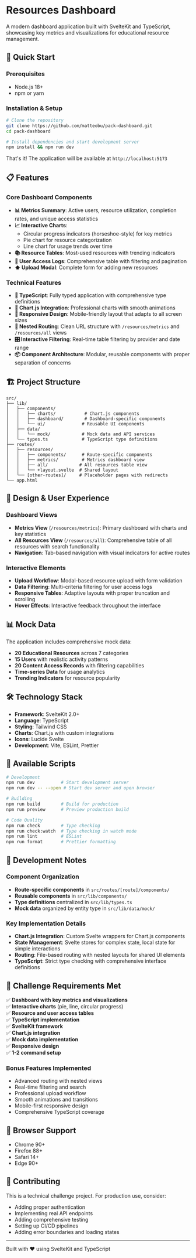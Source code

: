 # Resources Dashboard

A modern dashboard application built with SvelteKit and TypeScript, showcasing key metrics and visualizations for educational resource management.

## 🚀 Quick Start

### Prerequisites

- Node.js 18+
- npm or yarn

### Installation & Setup

```bash
# Clone the repository
git clone https://github.com/matteobu/pack-dashboard.git
cd pack-dashboard

# Install dependencies and start development server
npm install && npm run dev
```

That's it! The application will be available at `http://localhost:5173`

## 📋 Features

### Core Dashboard Components

- **📊 Metrics Summary**: Active users, resource utilization, completion rates, and unique access statistics
- **📈 Interactive Charts**:
  - Circular progress indicators (horseshoe-style) for key metrics
  - Pie chart for resource categorization
  - Line chart for usage trends over time
- **📚 Resource Tables**: Most-used resources with trending indicators
- **👥 User Access Logs**: Comprehensive table with filtering and pagination
- **⬆️ Upload Modal**: Complete form for adding new resources

### Technical Features

- **🎯 TypeScript**: Fully typed application with comprehensive type definitions
- **🎨 Chart.js Integration**: Professional charts with smooth animations
- **📱 Responsive Design**: Mobile-friendly layout that adapts to all screen sizes
- **🔗 Nested Routing**: Clean URL structure with `/resources/metrics` and `/resources/all` views
- **🎛️ Interactive Filtering**: Real-time table filtering by provider and date range
- **📦 Component Architecture**: Modular, reusable components with proper separation of concerns

## 🏗️ Project Structure

```
src/
├── lib/
│   ├── components/
│   │   ├── charts/           # Chart.js components
│   │   ├── dashboard/        # Dashboard-specific components
│   │   └── ui/              # Reusable UI components
│   ├── data/
│   │   └── mock/            # Mock data and API services
│   └── types.ts             # TypeScript type definitions
├── routes/
│   ├── resources/
│   │   ├── components/      # Route-specific components
│   │   ├── metrics/         # Metrics dashboard view
│   │   ├── all/            # All resources table view
│   │   └── +layout.svelte  # Shared layout
│   └── [other-routes]/     # Placeholder pages with redirects
└── app.html
```

## 🎨 Design & User Experience

### Dashboard Views

- **Metrics View** (`/resources/metrics`): Primary dashboard with charts and key statistics
- **All Resources View** (`/resources/all`): Comprehensive table of all resources with search functionality
- **Navigation**: Tab-based navigation with visual indicators for active routes

### Interactive Elements

- **Upload Workflow**: Modal-based resource upload with form validation
- **Data Filtering**: Multi-criteria filtering for user access logs
- **Responsive Tables**: Adaptive layouts with proper truncation and scrolling
- **Hover Effects**: Interactive feedback throughout the interface

## 📊 Mock Data

The application includes comprehensive mock data:

- **20 Educational Resources** across 7 categories
- **15 Users** with realistic activity patterns
- **20 Content Access Records** with filtering capabilities
- **Time-series Data** for usage analytics
- **Trending Indicators** for resource popularity

## 🛠️ Technology Stack

- **Framework**: SvelteKit 2.0+
- **Language**: TypeScript
- **Styling**: Tailwind CSS
- **Charts**: Chart.js with custom integrations
- **Icons**: Lucide Svelte
- **Development**: Vite, ESLint, Prettier

## 🚀 Available Scripts

```bash
# Development
npm run dev          # Start development server
npm run dev -- --open # Start dev server and open browser

# Building
npm run build        # Build for production
npm run preview      # Preview production build

# Code Quality
npm run check        # Type checking
npm run check:watch  # Type checking in watch mode
npm run lint         # ESLint
npm run format       # Prettier formatting
```

## 🔧 Development Notes

### Component Organization

- **Route-specific components** in `src/routes/[route]/components/`
- **Reusable components** in `src/lib/components/`
- **Type definitions** centralized in `src/lib/types.ts`
- **Mock data** organized by entity type in `src/lib/data/mock/`

### Key Implementation Details

- **Chart.js Integration**: Custom Svelte wrappers for Chart.js components
- **State Management**: Svelte stores for complex state, local state for simple interactions
- **Routing**: File-based routing with nested layouts for shared UI elements
- **TypeScript**: Strict type checking with comprehensive interface definitions

## 🎯 Challenge Requirements Met

✅ **Dashboard with key metrics and visualizations**  
✅ **Interactive charts** (pie, line, circular progress)  
✅ **Resource and user access tables**  
✅ **TypeScript implementation**  
✅ **SvelteKit framework**  
✅ **Chart.js integration**  
✅ **Mock data implementation**  
✅ **Responsive design**  
✅ **1-2 command setup**

### Bonus Features Implemented

- Advanced routing with nested views
- Real-time filtering and search
- Professional upload workflow
- Smooth animations and transitions
- Mobile-first responsive design
- Comprehensive TypeScript coverage

## 📱 Browser Support

- Chrome 90+
- Firefox 88+
- Safari 14+
- Edge 90+

## 🤝 Contributing

This is a technical challenge project. For production use, consider:

- Adding proper authentication
- Implementing real API endpoints
- Adding comprehensive testing
- Setting up CI/CD pipelines
- Adding error boundaries and loading states

---

Built with ❤️ using SvelteKit and TypeScript
